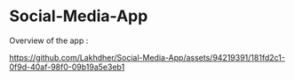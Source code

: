 # Social-Media-App

Overview of the app : 


https://github.com/Lakhdher/Social-Media-App/assets/94219391/181fd2c1-0f9d-40af-98f0-09b19a5e3eb1


